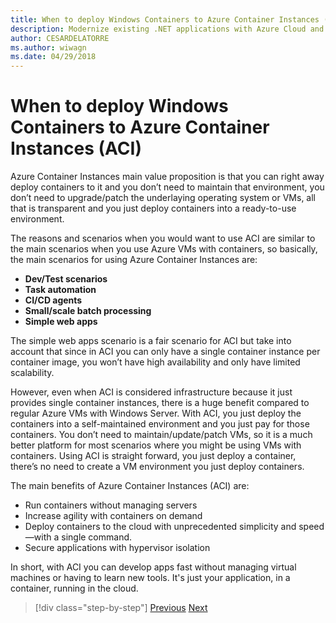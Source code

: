 ```yaml
---
title: When to deploy Windows Containers to Azure Container Instances (ACI)
description: Modernize existing .NET applications with Azure Cloud and Windows containers | When to deploy Windows Containers to Azure Container Instances (ACI)
author: CESARDELATORRE
ms.author: wiwagn
ms.date: 04/29/2018
---
```

# When to deploy Windows Containers to Azure Container Instances (ACI)

Azure Container Instances main value proposition is that you can right away deploy containers to it and you don’t need to maintain that environment, you don’t need to upgrade/patch the underlaying operating system or VMs, all that is transparent and you just deploy containers into a ready-to-use environment.

The reasons and scenarios when you would want to use ACI are similar to the main scenarios when you use Azure VMs with containers, so basically, the main scenarios for using Azure Container Instances are:

-   **Dev/Test scenarios**
-   **Task automation**
-   **CI/CD agents**
-   **Small/scale batch processing**
-   **Simple web apps**

The simple web apps scenario is a fair scenario for ACI but take into account that since in ACI you can only have a single container instance per container image, you won’t have high availability and only have limited scalability.

However, even when ACI is considered infrastructure because it just provides single container instances, there is a huge benefit compared to regular Azure VMs with Windows Server. With ACI, you just deploy the containers into a self-maintained environment and you just pay for those containers. You don’t need to maintain/update/patch VMs, so it is a much better platform for most scenarios where you might be using VMs with containers. Using ACI is straight forward, you just deploy a container, there’s no need to create a VM environment you just deploy containers.

The main benefits of Azure Container Instances (ACI) are:

-   Run containers without managing servers
-   Increase agility with containers on demand
-   Deploy containers to the cloud with unprecedented simplicity and speed—with a single command. 
-   Secure applications with hypervisor isolation

In short, with ACI you can develop apps fast without managing virtual machines or having to learn new tools. It's just your application, in a container, running in the cloud.

>[!div class="step-by-step"]
>[Previous](when-to-deploy-windows-containers-to-azure-vms-iaas-cloud.md)
>[Next](when-to-deploy-windows-containers-to-service-fabric.md)